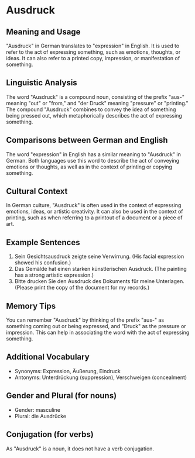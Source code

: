 # Ausdruck
## Meaning and Usage
"Ausdruck" in German translates to "expression" in English. It is used to refer to the act of expressing something, such as emotions, thoughts, or ideas. It can also refer to a printed copy, impression, or manifestation of something.

## Linguistic Analysis
The word "Ausdruck" is a compound noun, consisting of the prefix "aus-" meaning "out" or "from," and "der Druck" meaning "pressure" or "printing." The compound "Ausdruck" combines to convey the idea of something being pressed out, which metaphorically describes the act of expressing something.

## Comparisons between German and English
The word "expression" in English has a similar meaning to "Ausdruck" in German. Both languages use this word to describe the act of conveying emotions or thoughts, as well as in the context of printing or copying something.

## Cultural Context
In German culture, "Ausdruck" is often used in the context of expressing emotions, ideas, or artistic creativity. It can also be used in the context of printing, such as when referring to a printout of a document or a piece of art.

## Example Sentences
1. Sein Gesichtsausdruck zeigte seine Verwirrung. (His facial expression showed his confusion.)
2. Das Gemälde hat einen starken künstlerischen Ausdruck. (The painting has a strong artistic expression.)
3. Bitte drucken Sie den Ausdruck des Dokuments für meine Unterlagen. (Please print the copy of the document for my records.)

## Memory Tips
You can remember "Ausdruck" by thinking of the prefix "aus-" as something coming out or being expressed, and "Druck" as the pressure or impression. This can help in associating the word with the act of expressing something.

## Additional Vocabulary
- Synonyms: Expression, Äußerung, Eindruck
- Antonyms: Unterdrückung (suppression), Verschweigen (concealment)

## Gender and Plural (for nouns)
- Gender: masculine
- Plural: die Ausdrücke

## Conjugation (for verbs)
As "Ausdruck" is a noun, it does not have a verb conjugation.